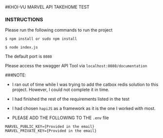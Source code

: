 #KHOI-VU MARVEL API TAKEHOME TEST

### INSTRUCTIONS
Please run the following commands to run the project

``$ npm install or sudo npm install``

``$ node index.js``

The default port is ```8080```

Please access the swagger API Tool via ```localhost:8080/documentation```


###NOTE: 
- I ran out of time while I was trying to add the catbox redis solution to this project. However, I could not complete it in time.



- I had finished the rest of the requirements listed in the test
- I had chosen ```hapiJS``` as a framework as it is the one I worked with most.

- PLEASE ADD THE FOLLOWING TO THE ```.env``` file
```
MARVEL_PUBLIC_KEY={Provided in the email}
MARVEL_PRIVATE_KEY={Provided in the email}
```
